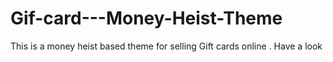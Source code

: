 # Gif-card---Money-Heist-Theme
This is a money heist based theme for selling Gift cards online . Have a look
